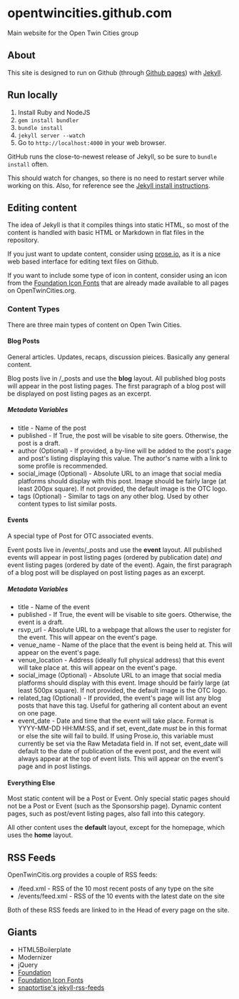 # opentwincities.github.com

Main website for the Open Twin Cities group

## About

This site is designed to run on Github (through [Github pages](http://pages.github.com/))
with [Jekyll](http://jekyllrb.com/).

## Run locally

1. Install Ruby and NodeJS
2. ```gem install bundler```
2. ```bundle install```
3. ```jekyll server --watch```
4. Go to ```http://localhost:4000``` in your web browser.

GitHub runs the close-to-newest release of Jekyll, so be sure to `bundle install` often.

This should watch for changes, so there is no need to restart server
while working on this.  Also, for reference see the [Jekyll install instructions](https://github.com/mojombo/jekyll/wiki/install).

## Editing content

The idea of Jekyll is that it compiles things into static HTML, so most of the content
is handled with basic HTML or Markdown in flat files in the repository.

If you just want to update content, consider using [prose.io](http://prose.io/), as
it is a nice web based interface for editing text files on Github.

If you want to include some type of icon in content, consider using an icon from
the [Foundation Icon Fonts](http://zurb.com/playground/foundation-icon-fonts-3)
that are already made available to all pages on OpenTwinCities.org.

### Content Types

There are three main types of content on Open Twin Cities.

#### Blog Posts

General articles. Updates, recaps, discussion pieices. Basically any general
content.

Blog posts live in /_posts and use the **blog** layout. All published blog 
posts will appear in the post listing pages. The first paragraph of a blog post
will be displayed on post listing pages as an excerpt. 

##### Metadata Variables

* title - Name of the post
* published - If True, the post will be visable to site goers. Otherwise, the
  post is a draft.
* author (Optional) - If provided, a by-line will be added to the post's page 
  and post's listing displaying this value. The author's name with a link to 
  some profile is recommended.
* social_image (Optional) - Absolute URL to an image that social media
  platforms should display with this post. Image should be fairly large (at
  least 200px square). If not provided, the default image is the OTC logo.
* tags (Optional) - Similar to tags on any other blog. Used by other content types to
  list similar posts.

#### Events

A special type of Post for OTC associated events.

Event posts live in /events/_posts and use the **event** layout. All published
events will appear in post listing pages (ordered by publication date) *and* 
event listing pages (ordered by date of the event). Again, the first paragraph 
of a blog post will be displayed on post listing pages as an excerpt.

##### Metadata Variables

* title - Name of the event
* published - If True, the event will be visable to site goers. Otherwise, the
  event is a draft.
* rsvp_url - Absolute URL to a webpage that allows the user to register for the
  event. This will appear on the event's page.
* venue_name - Name of the place that the event is being held at. This will
  appear on the event's page.
* venue_location - Address (ideally full physical address) that this event will
  take place at. this will appear on the event's page.
* social_image (Optional) - Absolute URL to an image that social media
  platforms should display with this event. Image should be fairly large (at
  least 500px square). If not provided, the default image is the OTC logo.
* related_tag (Optional) - If provided, the event's page will list any blog
  posts that have this tag. Useful for gathering all content about an event
  on one page.
* event_date - Date and time that the event will take place. Format is 
  YYYY-MM-DD HH:MM:SS, and if set, event_date *must* be in this format or else
  the site will fail to build. If using Prose.io, this variable must currently 
  be set via the Raw Metadata field in. If not set, event_date will default to 
  the date of publication of the event post, and the event will always appear
  at the top of event lists. This will appear on the event's page and in post 
  listings. 

#### Everything Else

Most static content will be a Post or Event. Only special static pages should
not be a Post or Event (such as the Sponsorship page). Dynamic content pages,
such as post/event listing pages, also fall into this category.

All other content uses the **default** layout, except for the homepage, which
uses the **home** layout.

## RSS Feeds

OpenTwinCitis.org provides a couple of RSS feeds:

* /feed.xml - RSS of the 10 most recent posts of any type on the site
* /events/feed.xml - RSS of the 10 events with the latest date on the site

Both of these RSS feeds are linked to in the Head of every page on the site.

## Giants

* HTML5Boilerplate
* Modernizer
* jQuery
* [Foundation](http://foundation.zurb.com/) 
* [Foundation Icon Fonts](http://zurb.com/playground/foundation-icon-fonts-3)
* [snaptortise's jekyll-rss-feeds](https://github.com/snaptortoise/jekyll-rss-feeds)
